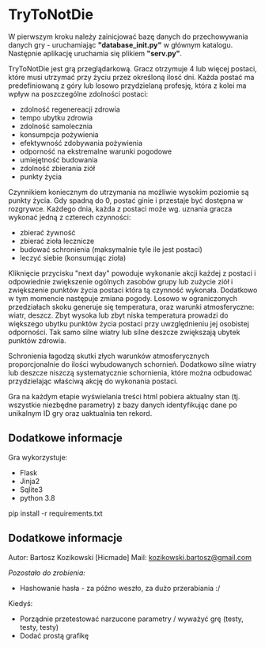 TryToNotDie
===========

W pierwszym kroku należy zainicjować bazę danych do przechowywania danych gry - uruchamiając **"database_init.py"** w głównym katalogu.
Następnie aplikację uruchamia się plikiem **"serv.py"**.

TryToNotDie jest grą przeglądarkową. Gracz otrzymuje 4 lub więcej postaci, które musi utrzymać przy życiu przez
określoną ilosć dni.
Każda postać ma predefiniowaną z góry lub losowo przydzielaną profesję, która z kolei ma wpływ na poszczególne zdolności postaci:
* zdolność regenereacji zdrowia
* tempo ubytku zdrowia
* zdolność samolecznia
* konsumpcja pożywienia
* efektywność zdobywania pożywienia
* odporność na ekstremalne warunki pogodowe
* umiejętność budowania
* zdolność zbierania ziół
* punkty życia

Czynnikiem koniecznym do utrzymania na możliwie wysokim poziomie są punkty życia. Gdy spadną do 0, postać ginie i 
przestaje być dostępna w rozgrywce. Każdego dnia, każda z postaci może wg. uznania gracza wykonać jedną z czterech 
czynności:
* zbierać żywność
* zbierać zioła lecznicze
* budować schronienia (maksymalnie tyle ile jest postaci)
* leczyć siebie (konsumując zioła)

Kliknięcie przycisku "next day" powoduje wykonanie akcji każdej z postaci i odpowiednie zwiększenie ogólnych zasobów 
grupy lub zużycie ziół i zwiększenie punktów życia postaci która tą czynność wykonała.
Dodatkowo w tym momencie następuje zmiana pogody. Losowo w ograniczonych przedziałach skoku generuje się temperatura, 
oraz warunki atmosferyczne: wiatr, deszcz. Zbyt wysoka lub zbyt niska temperatura prowadzi do większego ubytku punktów 
życia postaci przy uwzględnieniu jej osobistej odporności. Tak samo silne wiatry lub silne deszcze zwiększają ubytek 
punktów zdrowia.

Schronienia łagodzą skutki złych warunków atmosferycznych proporcjonalnie do ilości wybudowanych schornień. Dodatkowo 
silne wiatry lub deszcze niszczą systematycznie schornienia, które można odbudować przydzielając właściwą akcję do 
wykonania postaci.

Gra na każdym etapie wyświelania treści html pobiera aktualny stan (tj. wszystkie niezbędne parametry) z bazy danych
identyfikując dane po unikalnym ID gry oraz uaktualnia ten rekord.

Dodatkowe informacje
--------------------
Gra wykorzystuje:
* Flask
* Jinja2
* Sqlite3
* python 3.8

pip install -r requirements.txt

Dodatkowe informacje
--------------------
Autor: Bartosz Kozikowski [Hicmade]
Mail: kozikowski.bartosz@gmail.com

_Pozostało do zrobienia:_
* Hashowanie hasła - za późno weszło, za dużo przerabiania :/

Kiedyś:
* Porządnie przetestować narzucone parametry / wyważyć grę (testy, testy, testy)
* Dodać prostą grafikę



